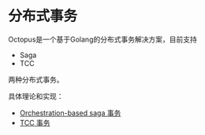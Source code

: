 # 分布式事务

Octopus是一个基于Golang的分布式事务解决方案，目前支持
- Saga
- TCC    

两种分布式事务。


具体理论和实现：
- [Orchestration-based saga 事务](README_saga.md)
- [TCC 事务](README_tcc.md)

